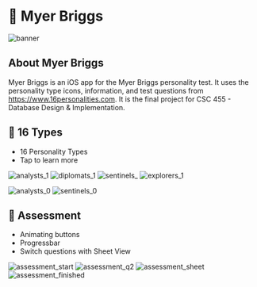 # 🧩 Myer Briggs

![banner](https://user-images.githubusercontent.com/45678211/116263528-70af8600-a747-11eb-9836-778339326539.png)

## About Myer Briggs

Myer Briggs is an iOS app for the Myer Briggs personality test. It uses the personality type icons, information, and test questions from <https://www.16personalities.com>. It is the final project for CSC 455 - Database Design & Implementation.

## 🧠 16 Types

* 16 Personality Types
* Tap to learn more

![analysts_1](https://user-images.githubusercontent.com/45678211/116251217-76ec3500-a73c-11eb-835e-664b5509888c.png)
![diplomats_1](https://user-images.githubusercontent.com/45678211/116251229-781d6200-a73c-11eb-856c-444c50638f2d.png)
![sentinels_](https://user-images.githubusercontent.com/45678211/116251233-78b5f880-a73c-11eb-8ceb-48d1fc91809a.png)
![explorers_1](https://user-images.githubusercontent.com/45678211/116251232-78b5f880-a73c-11eb-9421-83e9309888bf.png)

![analysts_0](https://user-images.githubusercontent.com/45678211/116251212-76ec3500-a73c-11eb-8700-a4233babf08c.png)
![sentinels_0](https://user-images.githubusercontent.com/45678211/116251236-794e8f00-a73c-11eb-9008-5fd200ad7bcc.png)


## 📖 Assessment

* Animating buttons
* Progressbar
* Switch questions with Sheet View


![assessment_start](https://user-images.githubusercontent.com/45678211/116250084-6b4c3e80-a73b-11eb-83d6-ef9e4ead8a14.png)
![assessment_q2](https://user-images.githubusercontent.com/45678211/116250081-6b4c3e80-a73b-11eb-8058-d8921f079bff.png)
![assessment_sheet](https://user-images.githubusercontent.com/45678211/116250082-6b4c3e80-a73b-11eb-8359-421fc20db673.png)
![assessment_finished](https://user-images.githubusercontent.com/45678211/116250075-6ab3a800-a73b-11eb-9bef-1f8f5b62b266.png)

